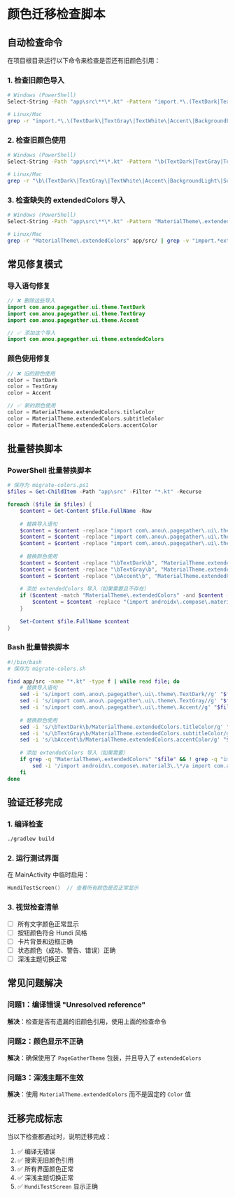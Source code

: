 # 颜色迁移检查脚本

## 自动检查命令

在项目根目录运行以下命令来检查是否还有旧颜色引用：

### 1. 检查旧颜色导入
```bash
# Windows (PowerShell)
Select-String -Path "app\src\**\*.kt" -Pattern "import.*\.(TextDark|TextGray|TextWhite|Accent|BackgroundLight|SurfaceLight|BackgroundDark|SurfaceDark|StatusRed|StatusGreen)"

# Linux/Mac
grep -r "import.*\.\(TextDark\|TextGray\|TextWhite\|Accent\|BackgroundLight\|SurfaceLight\|BackgroundDark\|SurfaceDark\|StatusRed\|StatusGreen\)" app/src/
```

### 2. 检查旧颜色使用
```bash
# Windows (PowerShell)
Select-String -Path "app\src\**\*.kt" -Pattern "\b(TextDark|TextGray|TextWhite|Accent|BackgroundLight|SurfaceLight|BackgroundDark|SurfaceDark|StatusRed|StatusGreen)\b"

# Linux/Mac
grep -r "\b\(TextDark\|TextGray\|TextWhite\|Accent\|BackgroundLight\|SurfaceLight\|BackgroundDark\|SurfaceDark\|StatusRed\|StatusGreen\)\b" app/src/
```

### 3. 检查缺失的 extendedColors 导入
```bash
# Windows (PowerShell)
Select-String -Path "app\src\**\*.kt" -Pattern "MaterialTheme\.extendedColors" | Select-String -NotMatch "import.*extendedColors"

# Linux/Mac
grep -r "MaterialTheme\.extendedColors" app/src/ | grep -v "import.*extendedColors"
```

## 常见修复模式

### 导入语句修复
```kotlin
// ❌ 删除这些导入
import com.anou.pagegather.ui.theme.TextDark
import com.anou.pagegather.ui.theme.TextGray
import com.anou.pagegather.ui.theme.Accent

// ✅ 添加这个导入
import com.anou.pagegather.ui.theme.extendedColors
```

### 颜色使用修复
```kotlin
// ❌ 旧的颜色使用
color = TextDark
color = TextGray
color = Accent

// ✅ 新的颜色使用
color = MaterialTheme.extendedColors.titleColor
color = MaterialTheme.extendedColors.subtitleColor
color = MaterialTheme.extendedColors.accentColor
```

## 批量替换脚本

### PowerShell 批量替换脚本
```powershell
# 保存为 migrate-colors.ps1
$files = Get-ChildItem -Path "app\src" -Filter "*.kt" -Recurse

foreach ($file in $files) {
    $content = Get-Content $file.FullName -Raw
    
    # 替换导入语句
    $content = $content -replace "import com\.anou\.pagegather\.ui\.theme\.TextDark", ""
    $content = $content -replace "import com\.anou\.pagegather\.ui\.theme\.TextGray", ""
    $content = $content -replace "import com\.anou\.pagegather\.ui\.theme\.Accent", ""
    
    # 替换颜色使用
    $content = $content -replace "\bTextDark\b", "MaterialTheme.extendedColors.titleColor"
    $content = $content -replace "\bTextGray\b", "MaterialTheme.extendedColors.subtitleColor"
    $content = $content -replace "\bAccent\b", "MaterialTheme.extendedColors.accentColor"
    
    # 添加 extendedColors 导入（如果需要且不存在）
    if ($content -match "MaterialTheme\.extendedColors" -and $content -notmatch "import.*extendedColors") {
        $content = $content -replace "(import androidx\.compose\.material3\.\*)", "`$1`nimport com.anou.pagegather.ui.theme.extendedColors"
    }
    
    Set-Content $file.FullName $content
}
```

### Bash 批量替换脚本
```bash
#!/bin/bash
# 保存为 migrate-colors.sh

find app/src -name "*.kt" -type f | while read file; do
    # 替换导入语句
    sed -i 's/import com\.anou\.pagegather\.ui\.theme\.TextDark//g' "$file"
    sed -i 's/import com\.anou\.pagegather\.ui\.theme\.TextGray//g' "$file"
    sed -i 's/import com\.anou\.pagegather\.ui\.theme\.Accent//g' "$file"
    
    # 替换颜色使用
    sed -i 's/\bTextDark\b/MaterialTheme.extendedColors.titleColor/g' "$file"
    sed -i 's/\bTextGray\b/MaterialTheme.extendedColors.subtitleColor/g' "$file"
    sed -i 's/\bAccent\b/MaterialTheme.extendedColors.accentColor/g' "$file"
    
    # 添加 extendedColors 导入（如果需要）
    if grep -q "MaterialTheme\.extendedColors" "$file" && ! grep -q "import.*extendedColors" "$file"; then
        sed -i '/import androidx\.compose\.material3\.\*/a import com.anou.pagegather.ui.theme.extendedColors' "$file"
    fi
done
```

## 验证迁移完成

### 1. 编译检查
```bash
./gradlew build
```

### 2. 运行测试界面
在 MainActivity 中临时启用：
```kotlin
HundiTestScreen()  // 查看所有颜色是否正常显示
```

### 3. 视觉检查清单
- [ ] 所有文字颜色正常显示
- [ ] 按钮颜色符合 Hundi 风格
- [ ] 卡片背景和边框正确
- [ ] 状态颜色（成功、警告、错误）正确
- [ ] 深浅主题切换正常

## 常见问题解决

### 问题1：编译错误 "Unresolved reference"
**解决**：检查是否有遗漏的旧颜色引用，使用上面的检查命令

### 问题2：颜色显示不正确
**解决**：确保使用了 `PageGatherTheme` 包装，并且导入了 `extendedColors`

### 问题3：深浅主题不生效
**解决**：使用 `MaterialTheme.extendedColors` 而不是固定的 `Color` 值

## 迁移完成标志

当以下检查都通过时，说明迁移完成：

1. ✅ 编译无错误
2. ✅ 搜索无旧颜色引用
3. ✅ 所有界面颜色正常
4. ✅ 深浅主题切换正常
5. ✅ `HundiTestScreen` 显示正确